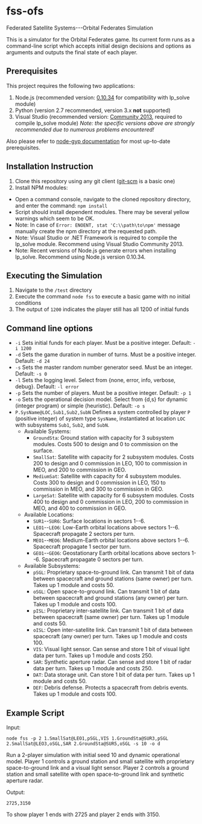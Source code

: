 # fss-ofs
Federated Satellite Systems---Orbital Federates Simulation

This is a simulator for the Orbital Federates game. Its current form runs as a command-line script which accepts initial design decisions and options as arguments and outputs the final state of each player.

## Prerequisites

This project requires the following two applications:
 1. Node.js (recommended version: [0.10.34](http://nodejs.org/dist/v0.10.34/) for compatibility with lp_solve module)
 1. Python (version 2.7 recommended, version 3.x **not** supported)
 2. Visual Studio (recommended version: [Community 2013](https://www.visualstudio.com/en-us/products/visual-studio-community-vs.aspx), required to compile lp_solve module)
*Note: the specific versions above are strongly recommended due to numerous problems encountered!*

Also please refer to [node-gyp documentation](https://github.com/TooTallNate/node-gyp) for most up-to-date prerequisites.

## Installation Instruction
 1. Clone this repository using any git client ([git-scm](http://git-scm.com/downloads) is a basic one)
 2. Install NPM modules:
  * Open a command console, navigate to the cloned repository directory, and enter the command: `npm install`
  * Script should install dependent modules. There may be several yellow warnings which seem to be OK.
  * Note: In case of `Error: ENOENT, stat 'C:\\path\to\npm'` message manually create the npm directory at the requested path.
  * Note: Visual Studio or .NET Framework is required to compile the lp_solve module. Recommend using Visual Studio Community 2013.
  * Note: Recent versions of Node.js generate errors when installing lp_solve. Recommend using Node.js version 0.10.34.
  
## Executing the Simulation
 1. Navigate to the `/test` directory
 2. Execute the command `node fss` to execute a basic game with no initial conditions
 3. The output of `1200` indicates the player still has all 1200 of initial funds

## Command line options
 * `-i` Sets initial funds for each player. Must be a positive integer. Default: `-i 1200`
 * `-d` Sets the game duration in number of turns. Must be a positive integer. Default: `-d 24`
 * `-s` Sets the master random number generator seed. Must be an integer. Default: `-s 0`
 * `-l` Sets the logging level. Select from {none, error, info, verbose, debug}. Default: `-l error`
 * `-p` Sets the number of players. Must be a positive integer. Default: `-p 1`
 * `-o` Sets the operational decision model. Select from {d,s} for dynamic (integer program) or simple (heuristic). Default: `-o s`
 * `P.SysName@LOC,Sub1,Sub2,SubN` Defines a system controlled by player `P` (positive integer) of system type `SysName`, instantiated at location `LOC` with subsystems `Sub1`, `Sub2`, and `SubN`.
   * Available Systems:
     * `GroundSta`: Ground station with capacity for 3 subsystem modules. Costs 500 to design and 0 to commission on the surface.
     * `SmallSat`: Satellite with capacity for 2 subsystem modules. Costs 200 to design and 0 commission in LEO, 100 to commission in MEO, and 200 to commission in GEO.
     * `MediumSat`: Satellite with capacity for 4 subsystem modules. Costs 300 to design and 0 commission in LEO, 150 to commission in MEO, and 300 to commission in GEO.
     * `LargeSat`: Satellite with capacity for 6 subsystem modules. Costs 400 to design and 0 commission in LEO, 200 to commission in MEO, and 400 to commission in GEO.
   * Available Locations:
     * `SUR1`--`SUR6`: Surface locations in sectors 1--6.
     * `LEO1`--`LEO6`: Low-Earth orbital locations above sectors 1--6. Spacecraft propagate 2 sectors per turn.
     * `MEO1`--`MEO6`: Medium-Earth orbital locations above sectors 1--6. Spacecraft propagate 1 sector per turn.
     * `GEO1`--`GEO6`: Geostationary Earth orbital locations above sectors 1--6. Spacecraft propagate 0 sectors per turn.
   * Available Subsystems:
     * `pSGL`: Proprietary space-to-ground link. Can transmit 1 bit of data between spacecraft and ground stations (same owner) per turn. Takes up 1 module and costs 50.
     * `oSGL`: Open space-to-ground link. Can transmit 1 bit of data between spacecraft and ground stations (any owner) per turn. Takes up 1 module and costs 100.
     * `pISL`: Proprietary inter-satellite link. Can transmit 1 bit of data between spacecraft (same owner) per turn. Takes up 1 module and costs 50.
     * `oISL`: Open inter-satellite link. Can transmit 1 bit of data between spacecraft (any owner) per turn. Takes up 1 module and costs 100.
     * `VIS`: Visual light sensor. Can sense and store 1 bit of visual light data per turn. Takes up 1 module and costs 250.
     * `SAR`: Synthetic aperture radar. Can sense and store 1 bit of radar data per turn. Takes up 1 module and costs 250.
     * `DAT`: Data storage unit. Can store 1 bit of data per turn. Takes up 1 module and costs 50.
     * `DEF`: Debris defense. Protects a spacecraft from debris events. Takes up 1 module and costs 100.

## Example Script

Input:

`node fss -p 2 1.SmallSat@LEO1,pSGL,VIS 1.GroundSta@SUR3,pSGL 2.SmallSat@LEO3,oSGL,SAR 2.GroundSta@SUR5,oSGL -s 10 -o d`

Run a 2-player simulation with initial seed 10 and dynamic operational model. Player 1 controls a ground station and small satellite with proprietary space-to-ground link and a visual light sensor. Player 2 controls a ground station and small satellite with open space-to-ground link and synthetic aperture radar.

Output:

`2725,3150`

To show player 1 ends with 2725 and player 2 ends with 3150.